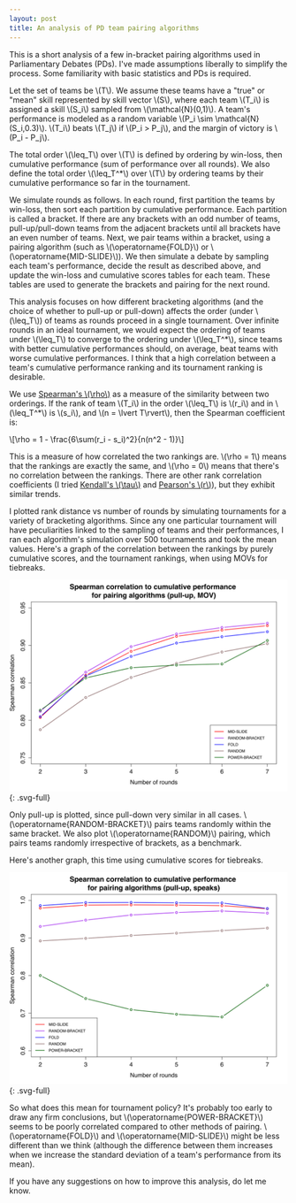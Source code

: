 ```yaml
---
layout: post
title: An analysis of PD team pairing algorithms
---
```


This is a short analysis of a few in-bracket pairing algorithms used in Parliamentary Debates (PDs). I've made assumptions liberally to simplify the process. Some familiarity with basic statistics and PDs is required.

Let the set of teams be \\(T\\). We assume these teams have a "true" or "mean" skill represented by skill vector \\(S\\), where each team \\(T_i\\) is assigned a skill \\(S_i\\) sampled from \\(\mathcal{N}(0,1)\\). A team's performance is modeled as a random variable \\(P_i \sim \mathcal{N}(S_i,0.3)\\). \\(T_i\\) beats \\(T_j\\) if \\(P_i > P_j\\), and the margin of victory is \\(P_i - P_j\\).

The total order \\(\leq_T\\) over \\(T\\) is defined by ordering by win-loss, then cumulative performance (sum of performance over all rounds). We also define the total order \\(\leq_T^*\\) over \\(T\\) by ordering teams by their cumulative performance so far in the tournament.

We simulate rounds as follows. In each round, first partition the teams by win-loss, then sort each partition by cumulative performance. Each partition is called a bracket. If there are any brackets with an odd number of teams, pull-up/pull-down teams from the adjacent brackets until all brackets have an even number of teams. Next, we pair teams within a bracket, using a pairing algorithm (such as \\(\operatorname{FOLD}\\) or \\(\operatorname{MID-SLIDE}\\)). We then simulate a debate by sampling each team's performance, decide the result as described above, and update the win-loss and cumulative scores tables for each team. These tables are used to generate the brackets and pairing for the next round.

This analysis focuses on how different bracketing algorithms (and the choice of whether to pull-up or pull-down) affects the order (under \\(\leq_T\\)) of teams as rounds proceed in a single tournament. Over infinite rounds in an ideal tournament, we would expect the ordering of teams under \\(\leq_T\\) to converge to the ordering under \\(\leq_T^*\\), since teams with better cumulative performances should, on average, beat teams with worse cumulative performances. I think that a high correlation between a team's cumulative performance ranking and its tournament ranking is desirable.

We use [Spearman's \\(\rho\\)](https://en.wikipedia.org/wiki/Spearman%27s_rank_correlation_coefficient) as a measure of the similarity between two orderings. If the rank of team \\(T_i\\) in the order \\(\leq_T\\) is \\(r_i\\) and in \\(\leq_T^*\\) is \\(s_i\\), and \\(n = \lvert T\rvert\\), then the Spearman coefficient is:

\\[\rho = 1 - \frac{6\sum(r_i - s_i)^2}{n(n^2 - 1)}\\]

This is a measure of how correlated the two rankings are. \\(\rho = 1\\) means that the rankings are exactly the same, and \\(\rho = 0\\) means that there's no correlation between the rankings. There are other rank correlation coefficients (I tried [Kendall's \\(\tau\\)](https://en.wikipedia.org/wiki/Kendall_rank_correlation_coefficient) and [Pearson's \\(r\\)](https://en.wikipedia.org/wiki/Pearson_product-moment_correlation_coefficient)), but they exhibit similar trends.

I plotted rank distance vs number of rounds by simulating tournaments for a variety of bracketing algorithms. Since any one particular tournament will have peculiarities linked to the sampling of teams and their performances, I ran each algorithm's simulation over 500 tournaments and took the mean values. Here's a graph of the correlation between the rankings by purely cumulative scores, and the tournament rankings, when using MOVs for tiebreaks.

![image](/assets/svg/spearman_7_mov.svg){: .svg-full}

Only pull-up is plotted, since pull-down very similar in all cases. \\(\operatorname{RANDOM-BRACKET}\\) pairs teams randomly within the same bracket. We also plot \\(\operatorname{RANDOM}\\) pairing, which pairs teams randomly irrespective of brackets, as a benchmark.

Here's another graph, this time using cumulative scores for tiebreaks.

![image](/assets/svg/spearman_7_speaks.svg){: .svg-full}

So what does this mean for tournament policy? It's probably too early to draw any firm conclusions, but \\(\operatorname{POWER-BRACKET}\\) seems to be poorly correlated compared to other methods of pairing. \\(\operatorname{FOLD}\\) and \\(\operatorname{MID-SLIDE}\\) might be less different than we think (although the difference between them increases when we increase the standard deviation of a team's performance from its mean).

If you have any suggestions on how to improve this analysis, do let me know.

<script type="text/javascript"
src="http://cdn.mathjax.org/mathjax/latest/MathJax.js?config=TeX-AMS-MML_HTMLorMML">
</script>
